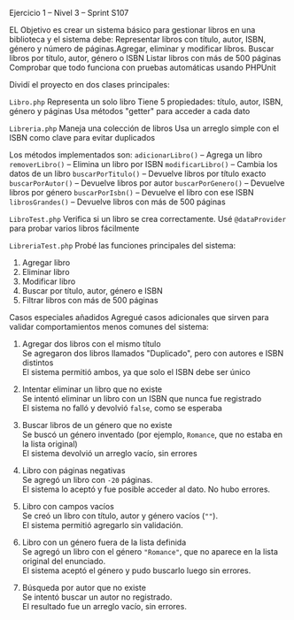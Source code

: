 Ejercicio 1 – Nivel 3 – Sprint S107

EL Objetivo es crear un sistema básico para gestionar libros en una biblioteca y el sistema debe:
Representar libros con título, autor, ISBN, género y número de páginas.Agregar, eliminar y modificar libros.
Buscar libros por título, autor, género o ISBN
Listar libros con más de 500 páginas
Comprobar que todo funciona con pruebas automáticas usando PHPUnit

Dividí el proyecto en dos clases principales:

`Libro.php`
Representa un solo libro
Tiene 5 propiedades: título, autor, ISBN, género y páginas
Usa métodos "getter" para acceder a cada dato

`Libreria.php`
Maneja una colección de libros
Usa un arreglo simple con el ISBN como clave para evitar duplicados

Los métodos implementados son:
`adicionarLibro()` – Agrega un libro
`removerLibro()` – Elimina un libro por ISBN
`modificarLibro()` – Cambia los datos de un libro
`buscarPorTitulo()` – Devuelve libros por título exacto
`buscarPorAutor()` – Devuelve libros por autor
`buscarPorGenero()` – Devuelve libros por género
`buscarPorIsbn()` – Devuelve el libro con ese ISBN
`librosGrandes()` – Devuelve libros con más de 500 páginas

`LibroTest.php`
Verifica si un libro se crea correctamente.
Usé `@dataProvider` para probar varios libros fácilmente

`LibreriaTest.php`
Probé las funciones principales del sistema:
1. Agregar libro
2. Eliminar libro
3. Modificar libro
4. Buscar por título, autor, género e ISBN
5. Filtrar libros con más de 500 páginas

Casos especiales añadidos
Agregué casos adicionales que sirven para validar comportamientos menos comunes del sistema:

1. Agregar dos libros con el mismo título  
   Se agregaron dos libros llamados "Duplicado", pero con autores e ISBN distintos  
   El sistema permitió ambos, ya que solo el ISBN debe ser único

2. Intentar eliminar un libro que no existe  
   Se intentó eliminar un libro con un ISBN que nunca fue registrado  
   El sistema no falló y devolvió `false`, como se esperaba

3. Buscar libros de un género que no existe  
   Se buscó un género inventado (por ejemplo, `Romance`, que no estaba en la lista original)  
   El sistema devolvió un arreglo vacío, sin errores

4. Libro con páginas negativas  
   Se agregó un libro con `-20` páginas.  
   El sistema lo aceptó y fue posible acceder al dato. No hubo errores.

5. Libro con campos vacíos  
   Se creó un libro con título, autor y género vacíos (`""`).  
   El sistema permitió agregarlo sin validación.

6. Libro con un género fuera de la lista definida  
   Se agregó un libro con el género `"Romance"`, que no aparece en la lista original del enunciado.  
   El sistema aceptó el género y pudo buscarlo luego sin errores.

7. Búsqueda por autor que no existe  
   Se intentó buscar un autor no registrado.  
   El resultado fue un arreglo vacío, sin errores.